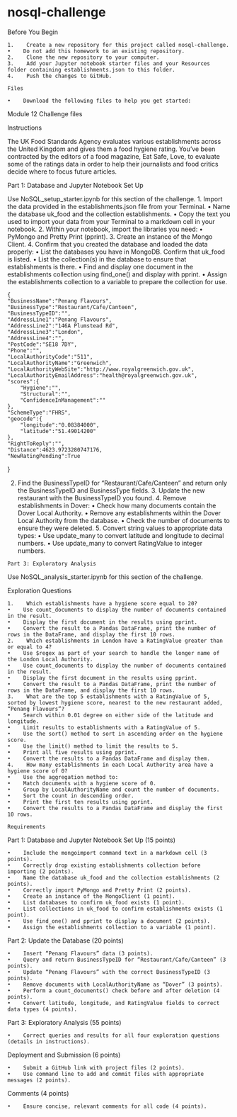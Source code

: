 # nosql-challenge
Before You Begin

    1.    Create a new repository for this project called nosql-challenge.
    •    Do not add this homework to an existing repository.
    2.    Clone the new repository to your computer.
    3.    Add your Jupyter notebook starter files and your Resources folder containing establishments.json to this folder.
    4.    Push the changes to GitHub.
    
    Files

    •    Download the following files to help you get started:
Module 12 Challenge files

Instructions

The UK Food Standards Agency evaluates various establishments across the United Kingdom and gives them a food hygiene rating. You’ve been contracted by the editors of a food magazine, Eat Safe, Love, to evaluate some of the ratings data in order to help their journalists and food critics decide where to focus future articles.

Part 1: Database and Jupyter Notebook Set Up

Use NoSQL_setup_starter.ipynb for this section of the challenge.
    1.    Import the data provided in the establishments.json file from your Terminal.
    •    Name the database uk_food and the collection establishments.
    •    Copy the text you used to import your data from your Terminal to a markdown cell in your notebook.
    2.    Within your notebook, import the libraries you need:
    •    PyMongo and Pretty Print (pprint).
    3.    Create an instance of the Mongo Client.
    4.    Confirm that you created the database and loaded the data properly:
    •    List the databases you have in MongoDB. Confirm that uk_food is listed.
    •    List the collection(s) in the database to ensure that establishments is there.
    •    Find and display one document in the establishments collection using find_one() and display with pprint.
    •    Assign the establishments collection to a variable to prepare the collection for use.
    
    {
    "BusinessName":"Penang Flavours",
    "BusinessType":"Restaurant/Cafe/Canteen",
    "BusinessTypeID":"",
    "AddressLine1":"Penang Flavours",
    "AddressLine2":"146A Plumstead Rd",
    "AddressLine3":"London",
    "AddressLine4":"",
    "PostCode":"SE18 7DY",
    "Phone":"",
    "LocalAuthorityCode":"511",
    "LocalAuthorityName":"Greenwich",
    "LocalAuthorityWebSite":"http://www.royalgreenwich.gov.uk",
    "LocalAuthorityEmailAddress":"health@royalgreenwich.gov.uk",
    "scores":{
        "Hygiene":"",
        "Structural":"",
        "ConfidenceInManagement":""
    },
    "SchemeType":"FHRS",
    "geocode":{
        "longitude":"0.08384000",
        "latitude":"51.49014200"
    },
    "RightToReply":"",
    "Distance":4623.9723280747176,
    "NewRatingPending":True
}

2.    Find the BusinessTypeID for “Restaurant/Cafe/Canteen” and return only the BusinessTypeID and BusinessType fields.
    3.    Update the new restaurant with the BusinessTypeID you found.
    4.    Remove establishments in Dover:
    •    Check how many documents contain the Dover Local Authority.
    •    Remove any establishments within the Dover Local Authority from the database.
    •    Check the number of documents to ensure they were deleted.
    5.    Convert string values to appropriate data types:
    •    Use update_many to convert latitude and longitude to decimal numbers.
    •    Use update_many to convert RatingValue to integer numbers.
    
    Part 3: Exploratory Analysis

Use NoSQL_analysis_starter.ipynb for this section of the challenge.

Exploration Questions

    1.    Which establishments have a hygiene score equal to 20?
    •    Use count_documents to display the number of documents contained in the result.
    •    Display the first document in the results using pprint.
    •    Convert the result to a Pandas DataFrame, print the number of rows in the DataFrame, and display the first 10 rows.
    2.    Which establishments in London have a RatingValue greater than or equal to 4?
    •    Use $regex as part of your search to handle the longer name of the London Local Authority.
    •    Use count_documents to display the number of documents contained in the result.
    •    Display the first document in the results using pprint.
    •    Convert the result to a Pandas DataFrame, print the number of rows in the DataFrame, and display the first 10 rows.
    3.    What are the top 5 establishments with a RatingValue of 5, sorted by lowest hygiene score, nearest to the new restaurant added, “Penang Flavours”?
    •    Search within 0.01 degree on either side of the latitude and longitude.
    •    Limit results to establishments with a RatingValue of 5.
    •    Use the sort() method to sort in ascending order on the hygiene score.
    •    Use the limit() method to limit the results to 5.
    •    Print all five results using pprint.
    •    Convert the results to a Pandas DataFrame and display them.
    4.    How many establishments in each Local Authority area have a hygiene score of 0?
    •    Use the aggregation method to:
    •    Match documents with a hygiene score of 0.
    •    Group by LocalAuthorityName and count the number of documents.
    •    Sort the count in descending order.
    •    Print the first ten results using pprint.
    •    Convert the results to a Pandas DataFrame and display the first 10 rows.
    
    Requirements

Part 1: Database and Jupyter Notebook Set Up (15 points)

    •    Include the mongoimport command text in a markdown cell (3 points).
    •    Correctly drop existing establishments collection before importing (2 points).
    •    Name the database uk_food and the collection establishments (2 points).
    •    Correctly import PyMongo and Pretty Print (2 points).
    •    Create an instance of the MongoClient (1 point).
    •    List databases to confirm uk_food exists (1 point).
    •    List collections in uk_food to confirm establishments exists (1 point).
    •    Use find_one() and pprint to display a document (2 points).
    •    Assign the establishments collection to a variable (1 point).

Part 2: Update the Database (20 points)

    •    Insert “Penang Flavours” data (3 points).
    •    Query and return BusinessTypeID for “Restaurant/Cafe/Canteen” (3 points).
    •    Update “Penang Flavours” with the correct BusinessTypeID (3 points).
    •    Remove documents with LocalAuthorityName as “Dover” (3 points).
    •    Perform a count_documents() check before and after deletion (4 points).
    •    Convert latitude, longitude, and RatingValue fields to correct data types (4 points).

Part 3: Exploratory Analysis (55 points)

    •    Correct queries and results for all four exploration questions (details in instructions).

Deployment and Submission (6 points)

    •    Submit a GitHub link with project files (2 points).
    •    Use command line to add and commit files with appropriate messages (2 points).

Comments (4 points)

    •    Ensure concise, relevant comments for all code (4 points).
    
